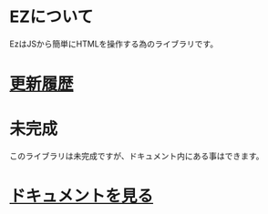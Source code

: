 # EZについて
EzはJSから簡単にHTMLを操作する為のライブラリです。

# [更新履歴](./documents/updates/index.md)

# 未完成
このライブラリは未完成ですが、ドキュメント内にある事はできます。

# [ドキュメントを見る](./documents/index.md)